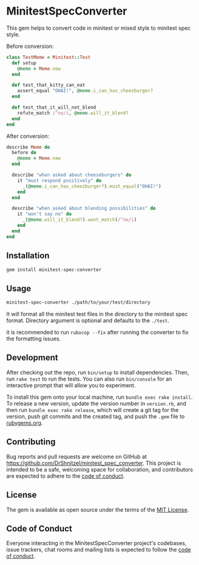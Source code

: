 # MinitestSpecConverter

This gem helps to convert code in minitest or mixed style to minitest spec style.

Before conversion:

```ruby
class TestMeme < Minitest::Test
  def setup
    @meme = Meme.new
  end

  def test_that_kitty_can_eat
    assert_equal "OHAI!", @meme.i_can_has_cheezburger?
  end

  def test_that_it_will_not_blend
    refute_match /^no/i, @meme.will_it_blend?
  end
end
```

After conversion:

```ruby
describe Meme do
  before do
    @meme = Meme.new
  end

  describe "when asked about cheeseburgers" do
    it "must respond positively" do
      _(@meme.i_can_has_cheezburger?).must_equal("OHAI!")
    end
  end

  describe "when asked about blending possibilities" do
    it "won't say no" do
      _(@meme.will_it_blend?).wont_match(/^no/i)
    end
  end
end
```

## Installation

```bash
gem install minitest-spec-converter
```

## Usage

```bash
minitest-spec-converter ./path/to/your/test/directory
```

It will format all the minitest test files in the directory to the minitest spec format. Directory argument is optional and defaults to the `./test`.

it is recommended to run `rubocop --fix` after running the converter to fix the formatting issues.

## Development

After checking out the repo, run `bin/setup` to install dependencies. Then, run `rake test` to run the tests. You can also run `bin/console` for an interactive prompt that will allow you to experiment.

To install this gem onto your local machine, run `bundle exec rake install`. To release a new version, update the version number in `version.rb`, and then run `bundle exec rake release`, which will create a git tag for the version, push git commits and the created tag, and push the `.gem` file to [rubygems.org](https://rubygems.org).

## Contributing

Bug reports and pull requests are welcome on GitHub at https://github.com/DrShnitzel/minitest_spec_converter. This project is intended to be a safe, welcoming space for collaboration, and contributors are expected to adhere to the [code of conduct](https://github.com/DrShnitzel/minitest_spec_converter/blob/master/CODE_OF_CONDUCT.md).

## License

The gem is available as open source under the terms of the [MIT License](https://opensource.org/licenses/MIT).

## Code of Conduct

Everyone interacting in the MinitestSpecConverter project's codebases, issue trackers, chat rooms and mailing lists is expected to follow the [code of conduct](https://github.com/DrShnitzel/minitest_spec_converter/blob/master/CODE_OF_CONDUCT.md).
